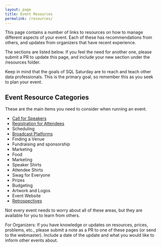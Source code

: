 ```yaml
---
layout: page
title: Event Resources
permalink: /resources/
---
```


This page contains a number of links to resources on how to manage different aspects of your event. Each of these has recommendations from others, and updates from organizers that have recent experience.

The sections are listed below. If you feel the need for another one, please submit a PR to update this page, and include your new section under the /resources folder.

Keep in mind that the goals of SQL Saturday are to reach and teach other data professionals. This is the primary goal, so remember this as you seek to plan your event.

## Event Resource Categories

These are the main items you need to consider when running an event.

- [Call for Speakers](/resources/cfs)
- [Registration for Attendees](/resources/registration)
- Scheduling
- [Broadcast Platforms](/resources/platform)
- Finding a Venue
- Fundraising and sponsorship
- Marketing
- Food
- Marketing
- Speaker Shirts
- Attendee Shirts
- Swag for Everyone
- Prizes
- Budgeting
- Artwork and Logos
- Event Website
- [Retrospectives](/resources/retrospective)

Not every event needs to worry about all of these areas, but they are available for you to learn from others. 

For Organizers: If you have knowledge or updates on resources, prices, problems, etc., please submit a note as a PR to one of these pages (or send to the webmaster). Include a date of the update and what you would like to inform other events about.

